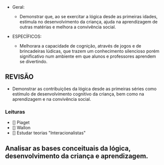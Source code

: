 - Geral:
   - Demonstrar que, ao se exercitar a lógica desde as primeiras idades, estimula no desenvolvimento da criança, ajuda na aprendizagem de outras matérias e melhora a convivência social.

- ESPECÍFICOS:
   - Melhorara a capacidade de cognição, através de jogos e de brincadeiras lúdicas, que trazem um conhecimento silencioso porém significativo num ambiente em que alunos e professores aprendem se divertindo.


## REVISÃO

- Demonstrar as contribuições da lógica desde as primeiras séries como estímulo de desenvolvimento cognitivo da criança, bem como na aprendizagem e na convivência social.


### Leituras

- [] Piaget
- [] Wallon
- [] Estudar teorias "Interacionalistas"


## Analisar as bases conceituais da lógica, desenvolvimento da criança e aprendizagem.
